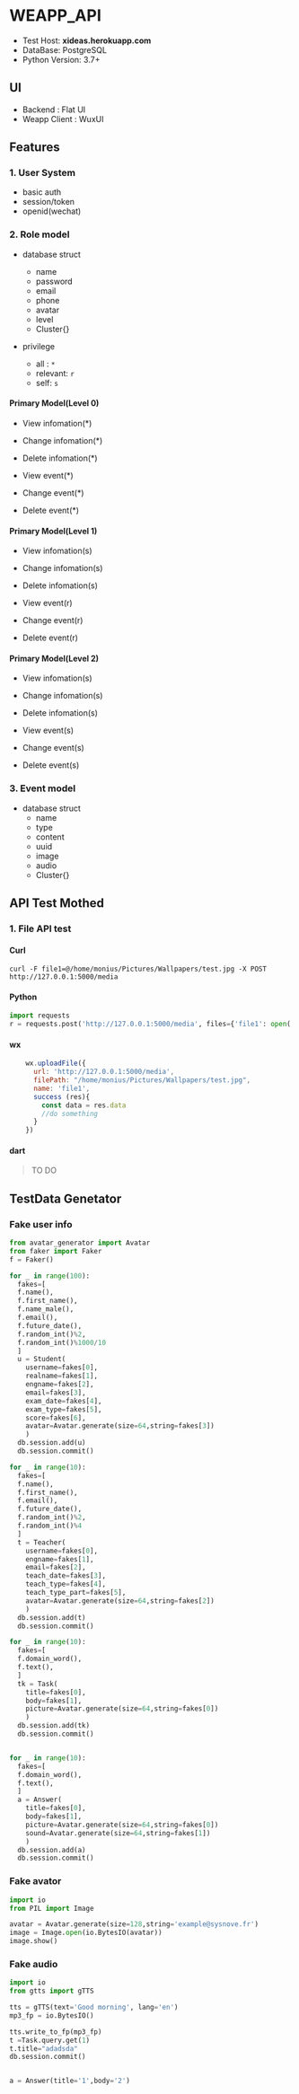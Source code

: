 # WEAPP_API

- Test Host: **xideas.herokuapp.com**
- DataBase: PostgreSQL
- Python Version: 3.7+

## UI

- Backend : Flat UI
- Weapp Client : WuxUI

## Features

### 1. User System

- basic auth
- session/token
- openid(wechat)

### 2. Role model

- database struct
  - name
  - password
  - email
  - phone
  - avatar
  - level
  - Cluster{}

- privilege
  - all : `*`
  - relevant: `r`
  - self: `s`

#### Primary Model(Level 0)

- View infomation(*)
- Change infomation(*)
- Delete infomation(*)

- View event(*)
- Change event(*)
- Delete event(*)

#### Primary Model(Level 1)

- View infomation(s)
- Change infomation(s)
- Delete infomation(s)

- View event(r)
- Change event(r)
- Delete event(r)

#### Primary Model(Level 2)

- View infomation(s)
- Change infomation(s)
- Delete infomation(s)

- View event(s)
- Change event(s)
- Delete event(s)

### 3. Event model

- database struct
  - name
  - type
  - content
  - uuid
  - image
  - audio
  - Cluster{}

## API Test Mothed

### 1. File API test

#### Curl

`curl -F file1=@/home/monius/Pictures/Wallpapers/test.jpg -X POST http://127.0.0.1:5000/media`

#### Python

  ```python
  import requests
  r = requests.post('http://127.0.0.1:5000/media', files={'file1': open('/home/monius/Pictures/Wallpapers/test.jpg','rb')})
  ```

#### wx

```js
    wx.uploadFile({
      url: 'http://127.0.0.1:5000/media',
      filePath: "/home/monius/Pictures/Wallpapers/test.jpg",
      name: 'file1',
      success (res){
        const data = res.data
        //do something
      }
    })

```

#### dart

> TO DO

## TestData Genetator

### Fake user info

```python
from avatar_generator import Avatar
from faker import Faker
f = Faker()

for _ in range(100):
  fakes=[
  f.name(),
  f.first_name(),
  f.name_male(),
  f.email(),
  f.future_date(),
  f.random_int()%2,
  f.random_int()%1000/10
  ]
  u = Student(
    username=fakes[0],
    realname=fakes[1],
    engname=fakes[2],
    email=fakes[3],
    exam_date=fakes[4],
    exam_type=fakes[5],
    score=fakes[6],
    avatar=Avatar.generate(size=64,string=fakes[3])
    )
  db.session.add(u)
  db.session.commit()

for _ in range(10):
  fakes=[
  f.name(),
  f.first_name(),
  f.email(),
  f.future_date(),
  f.random_int()%2,
  f.random_int()%4
  ]
  t = Teacher(
    username=fakes[0],
    engname=fakes[1],
    email=fakes[2],
    teach_date=fakes[3],
    teach_type=fakes[4],
    teach_type_part=fakes[5],
    avatar=Avatar.generate(size=64,string=fakes[2])
    )
  db.session.add(t)
  db.session.commit()

for _ in range(10):
  fakes=[
  f.domain_word(),
  f.text(),
  ]
  tk = Task(
    title=fakes[0],
    body=fakes[1],
    picture=Avatar.generate(size=64,string=fakes[0])
    )
  db.session.add(tk)
  db.session.commit()


for _ in range(10):
  fakes=[
  f.domain_word(),
  f.text(),
  ]
  a = Answer(
    title=fakes[0],
    body=fakes[1],
    picture=Avatar.generate(size=64,string=fakes[0])
    sound=Avatar.generate(size=64,string=fakes[1])
    )
  db.session.add(a)
  db.session.commit()

```

### Fake avator

```python
import io
from PIL import Image

avatar = Avatar.generate(size=128,string='example@sysnove.fr')
image = Image.open(io.BytesIO(avatar))
image.show()

```

### Fake audio

```python
import io
from gtts import gTTS

tts = gTTS(text='Good morning', lang='en')
mp3_fp = io.BytesIO()

tts.write_to_fp(mp3_fp)
t =Task.query.get(1)
t.title="adadsda"
db.session.commit()


a = Answer(title='1',body='2')
```